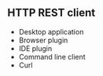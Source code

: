 ##  HTTP REST client

  <ul>
    <li>Desktop application</li>
    <li>Browser plugin</li>
    <li>IDE plugin</li>
    <li>Command line client</li>
    <li>Curl</li>
  </ul>
